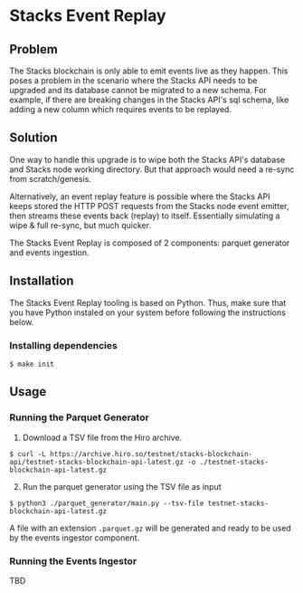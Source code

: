 # Stacks Event Replay

## Problem

The Stacks blockchain is only able to emit events live as they happen. This poses a problem in the scenario where the Stacks API needs to be upgraded and its database cannot be migrated to a new schema. For example, if there are breaking changes in the Stacks API's sql schema, like adding a new column which requires events to be replayed.

## Solution

One way to handle this upgrade is to wipe both the Stacks API's database and Stacks node working directory. But that approach would need a re-sync from scratch/genesis.

Alternatively, an event replay feature is possible where the Stacks API keeps stored the HTTP POST requests from the Stacks node event emitter, then streams these events back (replay) to itself. Essentially simulating a wipe & full re-sync, but much quicker.

The Stacks Event Replay is composed of 2 components: parquet generator and events ingestion.

## Installation

The Stacks Event Replay tooling is based on Python. Thus, make sure that you have Python instaled on your system before following the instructions below.

### Installing dependencies

```shell
$ make init
```

## Usage

### Running the Parquet Generator

1. Download a TSV file from the Hiro archive.

```shell
$ curl -L https://archive.hiro.so/testnet/stacks-blockchain-api/testnet-stacks-blockchain-api-latest.gz -o ./testnet-stacks-blockchain-api-latest.gz
```

2. Run the parquet generator using the TSV file as input

```shell
$ python3 ./parquet_generator/main.py --tsv-file testnet-stacks-blockchain-api-latest.gz
```

A file with an extension `.parquet.gz` will be generated and ready to be used by the events ingestor component.

### Running the Events Ingestor

TBD
